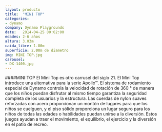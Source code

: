 ```yaml
---
layout: producto
title:  "MINI TOP"
categories:
- dynamo
company: Dynamo Playgrounds
date:   2014-04-25 00:02:00
edades: 2-6 años
altura: 3.03m
caida_libre: 1.80m
superficie: 2.00m de diametro
img: MINI TOP.jpg
carousel:
- DX-1400.jpg
---
```

####MINI TOP
El Mini Top es otro carrusel del siglo 21. El Mini Top introduce una alternativa para la serie Apollo™. El sistema de rodamiento especial de Dynamo controla la velocidad de rotación de 360 ° de manera que los niños puedan disfrutar al mismo tiempo garantiza la seguridad completa de los usuarios y la estructura. 
Las cuerdas de nylon suaves reforzadas con acero proporcionan un montón de lugares para que los niños se cuelguen, y el piso sólido proporciona un lugar seguro para los niños de todas las edades o habilidades puedan unirse a la diversión. 
Estos juegos ayudan a traer el movimiento, el equilibrio, el ejercicio y la diversión en el patio de recreo.
